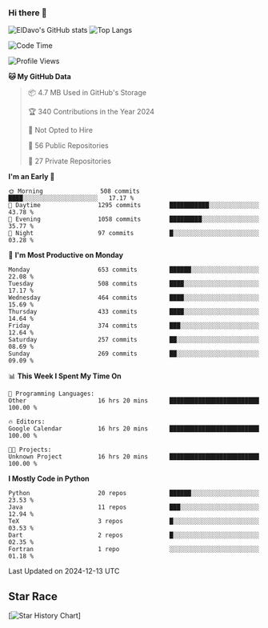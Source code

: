 ### Hi there 👋
![ElDavo's GitHub stats](https://github-readme-stats.vercel.app/api?username=ElDavoo&show_icons=true&theme=chartreuse-dark)
![Top Langs](https://github-readme-stats.vercel.app/api/top-langs/?username=ElDavoo&theme=chartreuse-dark&layout=compact)

<!--START_SECTION:waka-->
![Code Time](http://img.shields.io/badge/Code%20Time-2%2C234%20hrs%2020%20mins-blue)

![Profile Views](http://img.shields.io/badge/Profile%20Views-1-blue)

**🐱 My GitHub Data** 

> 📦 4.7 MB Used in GitHub's Storage 
 > 
> 🏆 340 Contributions in the Year 2024
 > 
> 🚫 Not Opted to Hire
 > 
> 📜 56 Public Repositories 
 > 
> 🔑 27 Private Repositories 
 > 
**I'm an Early 🐤** 

```text
🌞 Morning                508 commits         ████░░░░░░░░░░░░░░░░░░░░░   17.17 % 
🌆 Daytime                1295 commits        ███████████░░░░░░░░░░░░░░   43.78 % 
🌃 Evening                1058 commits        █████████░░░░░░░░░░░░░░░░   35.77 % 
🌙 Night                  97 commits          █░░░░░░░░░░░░░░░░░░░░░░░░   03.28 % 
```
📅 **I'm Most Productive on Monday** 

```text
Monday                   653 commits         ██████░░░░░░░░░░░░░░░░░░░   22.08 % 
Tuesday                  508 commits         ████░░░░░░░░░░░░░░░░░░░░░   17.17 % 
Wednesday                464 commits         ████░░░░░░░░░░░░░░░░░░░░░   15.69 % 
Thursday                 433 commits         ████░░░░░░░░░░░░░░░░░░░░░   14.64 % 
Friday                   374 commits         ███░░░░░░░░░░░░░░░░░░░░░░   12.64 % 
Saturday                 257 commits         ██░░░░░░░░░░░░░░░░░░░░░░░   08.69 % 
Sunday                   269 commits         ██░░░░░░░░░░░░░░░░░░░░░░░   09.09 % 
```


📊 **This Week I Spent My Time On** 

```text
💬 Programming Languages: 
Other                    16 hrs 20 mins      █████████████████████████   100.00 % 

🔥 Editors: 
Google Calendar          16 hrs 20 mins      █████████████████████████   100.00 % 

🐱‍💻 Projects: 
Unknown Project          16 hrs 20 mins      █████████████████████████   100.00 % 
```

**I Mostly Code in Python** 

```text
Python                   20 repos            ██████░░░░░░░░░░░░░░░░░░░   23.53 % 
Java                     11 repos            ███░░░░░░░░░░░░░░░░░░░░░░   12.94 % 
TeX                      3 repos             █░░░░░░░░░░░░░░░░░░░░░░░░   03.53 % 
Dart                     2 repos             █░░░░░░░░░░░░░░░░░░░░░░░░   02.35 % 
Fortran                  1 repo              ░░░░░░░░░░░░░░░░░░░░░░░░░   01.18 % 
```




 Last Updated on 2024-12-13 UTC
<!--END_SECTION:waka-->

## Star Race

[![Star History Chart](https://api.star-history.com/svg?repos=ElDavoo/WhatsApp-Crypt14-Crypt15-Decrypter,ElDavoo/TuringOS,EliteAndroidApps/WhatsApp-Crypt12-Decrypter,KnugiHK/Whatsapp-Chat-Exporter&type=Date)]

